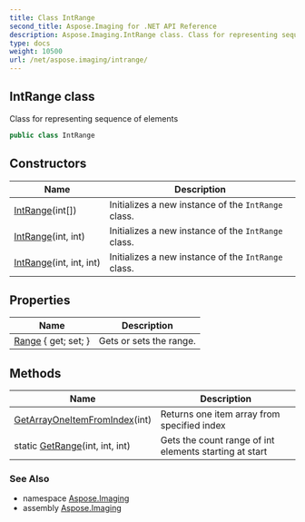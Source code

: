 ```yaml
---
title: Class IntRange
second_title: Aspose.Imaging for .NET API Reference
description: Aspose.Imaging.IntRange class. Class for representing sequence of elements
type: docs
weight: 10500
url: /net/aspose.imaging/intrange/
---
```

## IntRange class

Class for representing sequence of elements

```csharp
public class IntRange
```

## Constructors

| Name | Description |
| --- | --- |
| [IntRange](intrange/#constructor_2)(int[]) | Initializes a new instance of the `IntRange` class. |
| [IntRange](intrange/#constructor)(int, int) | Initializes a new instance of the `IntRange` class. |
| [IntRange](intrange/#constructor_1)(int, int, int) | Initializes a new instance of the `IntRange` class. |

## Properties

| Name | Description |
| --- | --- |
| [Range](../../aspose.imaging/intrange/range/) { get; set; } | Gets or sets the range. |

## Methods

| Name | Description |
| --- | --- |
| [GetArrayOneItemFromIndex](../../aspose.imaging/intrange/getarrayoneitemfromindex/)(int) | Returns one item array from specified index |
| static [GetRange](../../aspose.imaging/intrange/getrange/)(int, int, int) | Gets the count range of int elements starting at start |

### See Also

* namespace [Aspose.Imaging](../../aspose.imaging/)
* assembly [Aspose.Imaging](../../)


